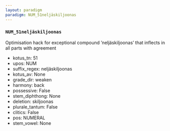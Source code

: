 ```yaml
---
layout: paradigm
paradigm: NUM_51neljäskiljoonas
---
```

### ` NUM_51neljäskiljoonas `

Optimisation hack for exceptional compound ’neljäskiljoonas’ that inflects in all parts with agreement
* kotus_tn: 51
* upos: NUM
* suffix_regex: neljäskiljoonas
* kotus_av: None
* grade_dir: weaken
* harmony: back
* possessive: False
* stem_diphthong: None
* deletion: skiljoonas
* plurale_tantum: False
* clitics: False
* pos: NUMERAL
* stem_vowel: None
